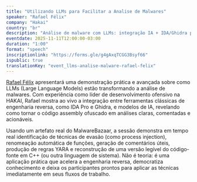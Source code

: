 ```yaml
---
title: "Utilizando LLMs para Facilitar a Analise de Malwares"
speaker: "Rafael Félix"
company: "Hakai"
country: "br"
description: "Análise de malware com LLMs: integração IA + IDA/Ghidra para renomear funções, gerar YARA e reconstruir código legível em tempo real."
eventdate: 2025-11-11T12:00:00-03:00
duration: "1:00"
format: "speech"
inscriptionlink: "https://forms.gle/g4gAxqTCGG3Bsyf66"
ispublic: true
translationKey: "event_llms-analise-malware-rafael-felix"
---
```


[Rafael Félix](https://www.linkedin.com/in/~biscoito/) apresentará uma demonstração prática e avançada sobre como LLMs (Large Language Models) estão transformando a análise de malwares. Com experiência como líder de desenvolvimento ofensivo na HAKAI, Rafael mostra ao vivo a integração entre ferramentas clássicas de engenharia reversa, como IDA Pro e Ghidra, e modelos de IA, revelando como tornar o código assembly ofuscado em análises claras, comentadas e acionáveis.

Usando um artefato real do MalwareBazaar, a sessão demonstra em tempo real identificação de técnicas de evasão (como process injection), renomeação automática de funções, geração de comentários úteis, produção de regras YARA e reconstrução de uma versão legível do código-fonte em C++ (ou outra linguagem de sistema). Não é teoria: é uma aplicação prática que acelera a engenharia reversa, democratiza conhecimento e deixa os participantes prontos para aplicar as técnicas imediatamente em seus fluxos de trabalho.
